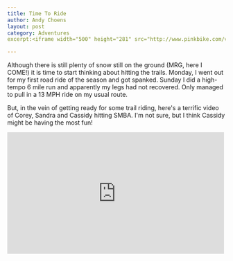 ```yaml
---
title: Time To Ride
author: Andy Choens
layout: post
category: Adventures
excerpt:<iframe width="500" height="281" src="http://www.pinkbike.com/v/embed/383532/?colors=c80000" allowfullscreen frameborder="0"></iframe>

---
```


Although there is still plenty of snow still on the ground (MRG, here
I COME!) it is time to start thinking about hitting the
trails. Monday, I went out for my first road ride of the season and
got spanked. Sunday I did a high-tempo 6 mile run and apparently my
legs had not recovered. Only managed to pull in a 13 MPH ride on my
usual route.

But, in the vein of getting ready for some trail riding, here's a
terrific video of Corey, Sandra and Cassidy hitting SMBA. I'm not
sure, but I think Cassidy might be having the most fun!

<iframe width='500' height='281' src='http://www.pinkbike.com/v/embed/383532/?colors=c80000' allowfullscreen frameborder='0'>
</iframe>
